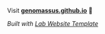 
Visit **[genomassus.github.io](https://genomassus.github.io)** 🚀

_Built with [Lab Website Template](https://greene-lab.gitbook.io/lab-website-template-docs)_
